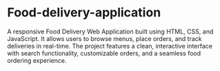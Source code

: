 # Food-delivery-application
A responsive Food Delivery Web Application built using HTML, CSS, and JavaScript. It allows users to browse menus, place orders, and track deliveries in real-time. The project features a clean, interactive interface with search functionality, customizable orders, and a seamless food ordering experience.

